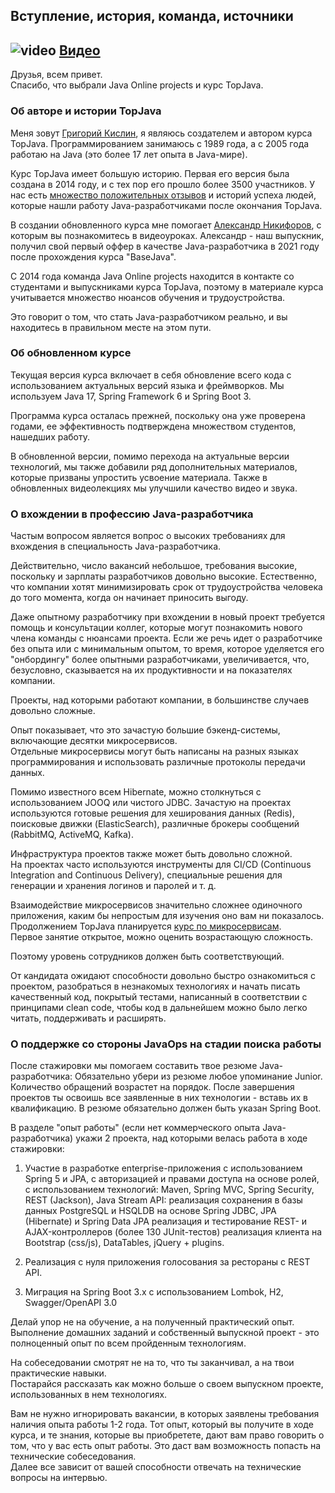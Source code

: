 ## Вступление, история, команда, источники

## ![video](https://cloud.githubusercontent.com/assets/13649199/13672715/06dbc6ce-e6e7-11e5-81a9-04fbddb9e488.png) [Видео](https://drive.google.com/file/d/1ZPW2MizaVw3PzoQmedDPOlgy9RmOajCK)
 
Друзья, всем привет.  
Спасибо, что выбрали Java Online projects и курс TopJava.

### Об авторе и истории TopJava
Меня зовут [Григорий Кислин](http://gkislin.ru/), я являюсь создателем и автором курса TopJava.
Программированием занимаюсь с 1989 года, а с 2005 года работаю на Java (это более 17 лет опыта в Java-мире).   

Курс TopJava имеет большую историю. Первая его версия была создана в 2014 году, и
с тех пор его прошло более 3500 участников.
У нас есть [множество положительных отзывов](https://vk.com/topic-74381644_30447246?offset=161)
и историй успеха людей, которые нашли работу Java-разработчиками
после окончания TopJava.

В создании обновленного курса мне помогает [Александр Никифоров](https://alexnikiforov.com/about-me/), с которым вы познакомитесь в видеоуроках. 
Александр - наш выпускник, получил свой первый оффер в качестве Java-разработчика в 2021 году после прохождения курса "BaseJava".

С 2014 года команда Java Online projects находится
в контакте со студентами и выпускниками курса TopJava, поэтому в материале курса учитывается множество нюансов обучения
и трудоустройства.

Это говорит о том, что стать Java-разработчиком реально, и
вы находитесь в правильном месте на этом пути.

### Об обновленном курсе
Текущая версия курса включает в себя обновление всего кода с использованием 
актуальных версий языка и фреймворков. 
Мы используем Java 17, Spring Framework 6 и Spring Boot 3.

Программа курса осталась прежней, поскольку она уже проверена годами, 
ее эффективность подтверждена множеством студентов, нашедших работу.  

В обновленной версии, помимо перехода на актуальные версии технологий, мы 
также добавили ряд дополнительных материалов, которые призваны упростить
усвоение материала. 
Также в обновленных видеолекциях мы улучшили качество видео и звука.

### О вхождении в профессию Java-разработчика
Частым вопросом является вопрос о высоких требованиях для вхождения 
в специальность Java-разработчика.

Действительно, число вакансий небольшое, требования высокие, 
поскольку и зарплаты разработчиков довольно высокие. Естественно, что компании хотят 
минимизировать срок от трудоустройства человека до того момента, 
когда он начинает приносить выгоду.

Даже опытному разработчику при вхождении в новый проект требуется 
помощь и консультации коллег, которые могут познакомить нового 
члена команды с нюансами проекта.
Если же речь идет о разработчике без опыта или с минимальным опытом, 
то время, которое уделяется его "онбордингу" более опытными 
разработчиками, увеличивается, что, безусловно, сказывается на их 
продуктивности и на показателях компании.

Проекты, над которыми работают компании, в большинстве случаев довольно сложные.

Опыт показывает, что это зачастую большие бэкенд-системы, 
включающие десятки микросервисов.   
Отдельные микросервисы могут быть написаны на разных 
языках программирования и использовать различные протоколы передачи данных. 

Помимо известного всем Hibernate, можно столкнуться 
с использованием JOOQ или чистого JDBC.
Зачастую на проектах используются готовые решения 
для хеширования данных (Redis), поисковые движки (ElasticSearch), 
различные брокеры сообщений (RabbitMQ, ActiveMQ, Kafka). 

Инфраструктура проектов также может быть довольно сложной.   
На проектах часто используются инструменты для CI/CD (Continuous Integration and 
Continuous Delivery), специальные решения для генерации и 
хранения логинов и паролей и т. д.  

Взаимодействие микросервисов значительно сложнее одиночного приложения, 
каким бы непростым для изучения оно вам ни показалось.
Продолжением TopJava планируется 
[курс по микросервисам](https://javaops.ru/view/cloudjava).  
Первое занятие открытое, можно оценить возрастающую сложность.

Поэтому уровень сотрудников должен быть соответствующий.

От кандидата ожидают способности довольно быстро ознакомиться 
с проектом, разобраться в незнакомых технологиях и начать писать 
качественный код, покрытый тестами, написанный в соответствии 
с принципами clean code, чтобы код в дальнейшем можно было легко 
читать, поддерживать и расширять.

### О поддержке со стороны JavaOps на стадии поиска работы

После стажировки мы помогаем составить твое резюме Java-разработчика:
Обязательно убери из резюме любое упоминание Junior. 
Количество обращений возрастет на порядок.
После завершения проектов ты освоишь все заявленные в них 
технологии - вставь их в квалификацию.
В резюме обязательно должен быть указан Spring Boot.

В разделе "опыт работы" (если нет коммерческого опыта Java-разработчика) 
укажи 2 проекта, над которыми велась работа в ходе стажировки:

1. Участие в разработке enterprise-приложения с использованием Spring 5 и JPA, c авторизацией и правами доступа на основе ролей, с использованием технологий: Maven, Spring MVC, Spring Security, REST (Jackson), Java Stream API:
реализация сохранения в базы данных PostgreSQL и HSQLDB на основе Spring JDBC, JPA (Hibernate) и Spring Data JPA
реализация и тестирование REST- и AJAX-контроллеров (более 130 JUnit-тестов)
реализация клиента на Bootstrap (css/js), DataTables, jQuery + plugins.

2. Реализация с нуля приложения голосования за рестораны с REST API.
3. Миграция на Spring Boot 3.x с использованием Lombok, H2, Swagger/OpenAPI 3.0

Делай упор не на обучение, а на полученный практический опыт.   
Выполнение домашних заданий и собственный выпускной проект - 
это полноценный опыт по всем пройденным технологиям.

На собеседовании смотрят не на то, что ты заканчивал, 
а на твои практические навыки.   
Постарайся рассказать как можно больше о своем выпускном проекте, 
использованных в нем технологиях.

Вам не нужно игнорировать вакансии, в которых заявлены требования 
наличия опыта работы 1-2 года. Тот опыт, который вы получите 
в ходе курса, и те знания, которые вы приобретете, дают вам право 
говорить о том, что у вас есть опыт работы. Это даст 
вам возможность попасть на технические собеседования.   
Далее все зависит от вашей способности отвечать на технические вопросы на интервью.

